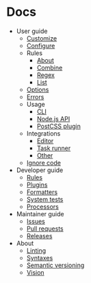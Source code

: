 # Docs

-   User guide
    -   [Customize](user-guide/customize.md)
    -   [Configure](user-guide/configure.md)
    -   Rules
        -   [About](user-guide/rules/about.md)
        -   [Combine](user-guide/rules/combine.md)
        -   [Regex](user-guide/rules/regex.md)
        -   [List](user-guide/rules/list.md)
    -   [Options](user-guide/usage/options.md)
    -   [Errors](user-guide/errors.md)
    -   Usage
        -   [CLI](user-guide/usage/cli.md)
        -   [Node.js API](user-guide/usage/node-api.md)
        -   [PostCSS plugin](user-guide/usage/postcss-plugin.md)
    -   Integrations
        -   [Editor](user-guide/integrations/editor.md)
        -   [Task runner](user-guide/integrations/task-runner.md)
        -   [Other](user-guide/integrations/other.md)
    -   [Ignore code](user-guide/ignore-code.md)
-   Developer guide
    -   [Rules](developer-guide/rules.md)
    -   [Plugins](developer-guide/plugins.md)
    -   [Formatters](developer-guide/formatters.md)
    -   [System tests](developer-guide/system-tests.md)
    -   [Processors](developer-guide/processors.md)
-   Maintainer guide
    -   [Issues](maintainer-guide/issues.md)
    -   [Pull requests](maintainer-guide/pull-requests.md)
    -   [Releases](maintainer-guide/releases.md)
-   About
    -   [Linting](about/linting.md)
    -   [Syntaxes](about/syntaxes.md)
    -   [Semantic versioning](about/semantic-versioning.md)
    -   [Vision](about/vision.md)
